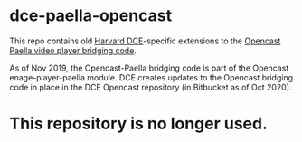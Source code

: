 dce-paella-opencast
=====================

This repo contains old [Harvard DCE](http://www.dce.harvard.edu/)-specific extensions to the [Opencast Paella video player bridging code](https://github.com/opencast/opencast/tree/develop/modules/engage-paella-player).

As of Nov 2019, the Opencast-Paella bridging code is part of the Opencast enage-player-paella module. DCE creates updates to the Opencast bridging code in place in the DCE Opencast repository (in Bitbucket as of Oct 2020).

This repository is no longer used.
========